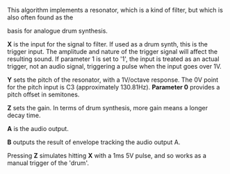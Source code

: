
This algorithm implements a resonator, which is a kind of filter, but which is also often found as the

basis for analogue drum synthesis.

 **X** is the input for the signal to filter. If used as a drum synth, this is the trigger input. The amplitude and nature of
the trigger signal will affect the resulting sound. If parameter 1 is set to '1', the input is treated as an actual
trigger, not an audio signal, triggering a pulse when the input goes over 1V.

 **Y** sets the pitch of the resonator, with a 1V/octave response. The 0V point for the pitch input is C3 (approximately
130.81Hz).   **Parameter 0** provides a pitch offset in semitones.

**Z** sets the gain. In terms of drum synthesis, more gain means a longer decay time.

 **A** is the audio output.

 **B** outputs the result of envelope tracking the audio output A.

Pressing **Z** simulates hitting **X** with a 1ms 5V pulse, and so works as a manual trigger of the 'drum'.

